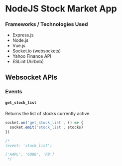 # NodeJS Stock Market App

### Frameworks / Technologies Used
- Express.js
- Node.js
- Vue.js
- Socket.io (websockets)
- Yahoo Finance API
- ESLint (Airbnb)

## Websocket APIs

### Events


#### `get_stock_list`
Returns the list of stocks currently active.

```javascript
socket.on('get_stock_list', () => {
  socket.emit('stock_list', stocks)
})

/*
(event: 'stock_list')

['AAPL', 'GOOG', 'FB']
 */
```